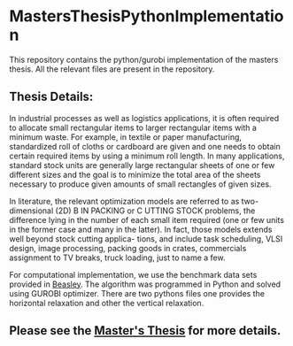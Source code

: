 # MastersThesisPythonImplementation

This repository contains the python/gurobi implementation of the masters thesis. All the relevant files are present in the repository.

## Thesis Details:
In industrial processes as well as logistics applications, it is often required to allocate small rectangular items to larger rectangular items with a minimum waste. For example, in textile or paper manufacturing, standardized roll of cloths or cardboard are given and one needs to obtain certain required items by using a minimum roll length. In many applications, standard stock units are generally large rectangular sheets of one or few different sizes and the goal is to minimize the total area of the sheets necessary to produce given amounts of small rectangles of given sizes.

In literature, the relevant optimization models are referred to as two-dimensional (2D) B IN PACKING or
C UTTING STOCK problems, the difference lying in the number of each small item required (one or few units in the former case and many in the latter). In fact, those models extends well beyond stock cutting applica- tions, and include task scheduling, VLSI design, image processing, packing goods in crates, commercials assignment to TV breaks, truck loading, just to name a few.

For computational implementation, we use the benchmark data sets provided in
[Beasley](/AnExactTwo-DimensionalNonGuillotineCutting.pdf). 
The algorithm was programmed in Python and solved using GUROBI optimizer. There are two pythons files one provides the horizontal relaxation and other the vertical relaxation. 

## Please see the [Master's Thesis](/MastersThesis.pdf) for more details. 



